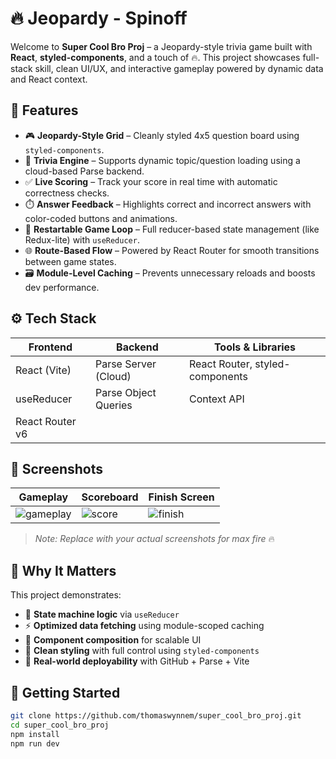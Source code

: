 # 🔥 Jeopardy - Spinoff

Welcome to **Super Cool Bro Proj** – a Jeopardy-style trivia game built with **React**, **styled-components**, and a touch of 🔥. This project showcases full-stack skill, clean UI/UX, and interactive gameplay powered by dynamic data and React context.

## 🎯 Features

- 🎮 **Jeopardy-Style Grid** – Cleanly styled 4x5 question board using `styled-components`.
- 🧠 **Trivia Engine** – Supports dynamic topic/question loading using a cloud-based Parse backend.
- ✅ **Live Scoring** – Track your score in real time with automatic correctness checks.
- ⏱️ **Answer Feedback** – Highlights correct and incorrect answers with color-coded buttons and animations.
- 🔁 **Restartable Game Loop** – Full reducer-based state management (like Redux-lite) with `useReducer`.
- 🌐 **Route-Based Flow** – Powered by React Router for smooth transitions between game states.
- 🗃️ **Module-Level Caching** – Prevents unnecessary reloads and boosts dev performance.

## ⚙️ Tech Stack

| Frontend        | Backend           | Tools & Libraries           |
|-----------------|-------------------|-----------------------------|
| React (Vite)    | Parse Server (Cloud) | React Router, styled-components |
| useReducer      | Parse Object Queries | Context API                |
| React Router v6 |                   |                             |

## 📸 Screenshots

| Gameplay                | Scoreboard              | Finish Screen            |
|-------------------------|--------------------------|---------------------------|
| ![gameplay](./assets/game.png) | ![score](./assets/score.png) | ![finish](./assets/finish.png) |

> _Note: Replace with your actual screenshots for max fire_ 🔥

## 🧠 Why It Matters

This project demonstrates:
- 🔄 **State machine logic** via `useReducer`
- ⚡️ **Optimized data fetching** using module-scoped caching
- 🧩 **Component composition** for scalable UI
- 🧼 **Clean styling** with full control using `styled-components`
- 🚀 **Real-world deployability** with GitHub + Parse + Vite

## 🚀 Getting Started

```bash
git clone https://github.com/thomaswynnem/super_cool_bro_proj.git
cd super_cool_bro_proj
npm install
npm run dev
